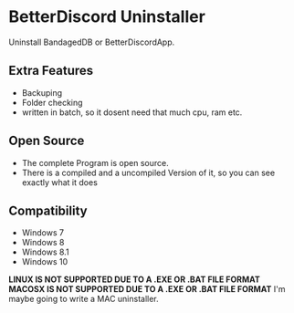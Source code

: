 # BetterDiscord Uninstaller
Uninstall BandagedDB or BetterDiscordApp.

## Extra Features

- Backuping
- Folder checking
- written in batch, so it dosent need that much cpu, ram etc.

## Open Source

- The complete Program is open source.
- There is a compiled and a uncompiled Version of it, so you can see exactly what it does

## Compatibility

- Windows 7
- Windows 8
- Windows 8.1
- Windows 10

**LINUX IS NOT SUPPORTED DUE TO A .EXE OR .BAT FILE FORMAT**
**MACOSX IS NOT SUPPORTED DUE TO A .EXE OR .BAT FILE FORMAT**
I'm maybe going to write a MAC uninstaller.
